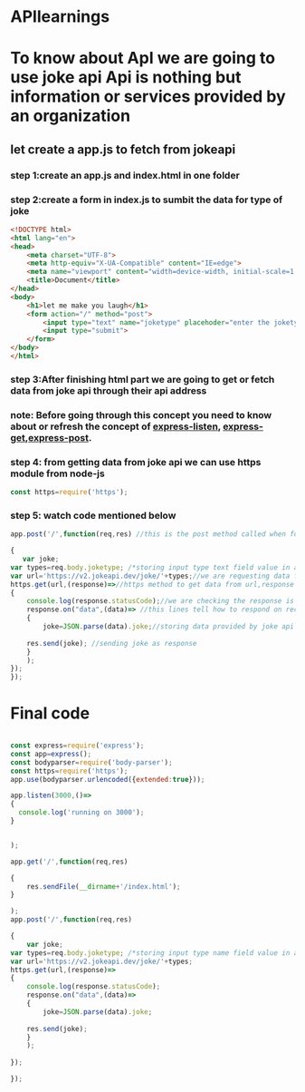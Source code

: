 # APIlearnings 


# To know about ApI we are going to use joke api Api is nothing but information or services provided by an organization

## let create a app.js to fetch from jokeapi

### step 1:create an app.js and index.html in one folder

### step 2:create a form in index.js to sumbit the data for type of joke

``` html
<!DOCTYPE html>
<html lang="en">
<head>
    <meta charset="UTF-8">
    <meta http-equiv="X-UA-Compatible" content="IE=edge">
    <meta name="viewport" content="width=device-width, initial-scale=1.0">
    <title>Document</title>
</head>
<body>
    <h1>let me make you laugh</h1>
    <form action="/" method="post">
        <input type="text" name="joketype" placehoder="enter the joketype">
        <input type="submit">
    </form>
</body>
</html>

```

### step 3:After finishing html part we are going to get or fetch data from joke api through their api address

### note:  Before going through this concept you need to know about or refresh the concept of [express-listen](https://github.com/strongbasement/mylearnings-nodejs-express/blob/main/running%20server%20using%20express/express-listen.md), [express-get](https://github.com/strongbasement/mylearnings-nodejs-express/blob/main/running%20server%20using%20express/express-get.md),[express-post](https://github.com/strongbasement/mylearnings-nodejs-express/blob/main/running%20server%20using%20express/express-post.md).

### step 4: from getting data from joke api we can use https module from node-js


``` js
const https=require('https');
```

### step 5: watch code mentioned below 

``` js
app.post('/',function(req,res) //this is the post method called when form submit is clicked req is parameter to request anything,by res we can response to users

{
   var joke;  
var types=req.body.joketype; /*storing input type text field value in a variable called types . req is request to body ie form.html;body is bodyparser function;joketype is input type name mentioned while in form creation */ 
var url='https://v2.jokeapi.dev/joke/'+types;//we are requesting data from this url 
https.get(url,(response)=>//https method to get data from url,response is function parameter to detect the response status
{
    console.log(response.statusCode);//we are checking the response is ok if it gives 200 its ok which means content delivered successfully
    response.on("data",(data)=> //this lines tell how to respond on reciving data from jokeapi
    {
        joke=JSON.parse(data).joke;//storing data provided by joke api inside global variable joke;json.parse convert json data into normal text,json.stringify is opposite of it
        
    res.send(joke); //sending joke as response
    }
    );
});
});
```

# Final code

``` js

const express=require('express');
const app=express();
const bodyparser=require('body-parser');
const https=require('https');
app.use(bodyparser.urlencoded({extended:true}));

app.listen(3000,()=>
{
  console.log('running on 3000');  
}


);

app.get('/',function(req,res)

{
    res.sendFile(__dirname+'/index.html');
}

);
app.post('/',function(req,res)

{
    var joke;  
var types=req.body.joketype; /*storing input type name field value in a variable called. req is request to body ie form.html;body is bodyparser function;name1 is input type name mentioned while in form creation */ 
var url='https://v2.jokeapi.dev/joke/'+types;
https.get(url,(response)=>
{
    console.log(response.statusCode);
    response.on("data",(data)=>
    {
        joke=JSON.parse(data).joke;
        
    res.send(joke);
    }
    );
    
});

});

```